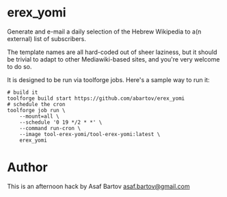 erex_yomi
=========

Generate and e-mail a daily selection of the Hebrew Wikipedia to a(n external) list of subscribers.

The template names are all hard-coded out of sheer laziness, but it should be trivial to adapt to other Mediawiki-based sites, and you're very welcome to do so.

It is designed to be run via toolforge jobs.  Here's a sample way to run it:


    # build it
    toolforge build start https://github.com/abartov/erex_yomi
    # schedule the cron
    toolforge job run \
        --mount=all \
        --schedule '0 19 */2 * *' \
        --command run-cron \
        --image tool-erex-yomi/tool-erex-yomi:latest \
        erex_yomi
Author
======

This is an afternoon hack by Asaf Bartov <asaf.bartov@gmail.com>
